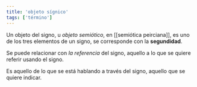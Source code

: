 ```yaml
---
title: 'objeto sígnico'
tags: ['término']
---
```


Un objeto del signo, u *objeto semiótico*, en [[semiótica peirciana]], es uno de los tres elementos de un signo, se corresponde con la **segundidad**.

Se puede relacionar con *la referencia* del signo, aquello a lo que se quiere referir usando el signo.

Es aquello de lo que se está hablando a través del signo, aquello que se quiere indicar.